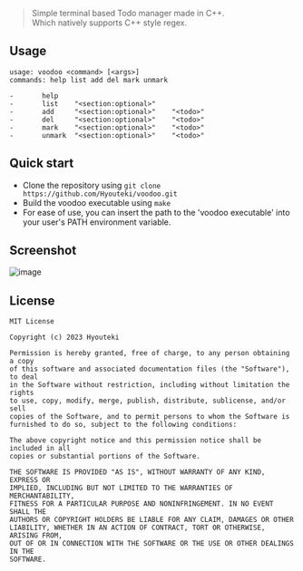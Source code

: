 > Simple terminal based Todo manager made in C++.<br>
> Which natively supports C++ style regex.

## Usage
``` console
usage: voodoo <command> [<args>]
commands: help list add del mark unmark

-       help
-       list    "<section:optional>"
-       add     "<section:optional>"    "<todo>"
-       del     "<section:optional>"    "<todo>"
-       mark    "<section:optional>"    "<todo>"
-       unmark  "<section:optional>"    "<todo>"
```

## Quick start
- Clone the repository using `git clone https://github.com/Hyouteki/voodoo.git`
- Build the voodoo executable using `make`
- For ease of use, you can insert the path to the 'voodoo executable' into your user's PATH environment variable.

## Screenshot
![image](https://github.com/Hyouteki/voodoo/assets/108230497/e40b8012-803d-4502-be10-12cbb2e58c5e)

## License
``` MIT License
MIT License

Copyright (c) 2023 Hyouteki

Permission is hereby granted, free of charge, to any person obtaining a copy
of this software and associated documentation files (the "Software"), to deal
in the Software without restriction, including without limitation the rights
to use, copy, modify, merge, publish, distribute, sublicense, and/or sell
copies of the Software, and to permit persons to whom the Software is
furnished to do so, subject to the following conditions:

The above copyright notice and this permission notice shall be included in all
copies or substantial portions of the Software.

THE SOFTWARE IS PROVIDED "AS IS", WITHOUT WARRANTY OF ANY KIND, EXPRESS OR
IMPLIED, INCLUDING BUT NOT LIMITED TO THE WARRANTIES OF MERCHANTABILITY,
FITNESS FOR A PARTICULAR PURPOSE AND NONINFRINGEMENT. IN NO EVENT SHALL THE
AUTHORS OR COPYRIGHT HOLDERS BE LIABLE FOR ANY CLAIM, DAMAGES OR OTHER
LIABILITY, WHETHER IN AN ACTION OF CONTRACT, TORT OR OTHERWISE, ARISING FROM,
OUT OF OR IN CONNECTION WITH THE SOFTWARE OR THE USE OR OTHER DEALINGS IN THE
SOFTWARE.
```
